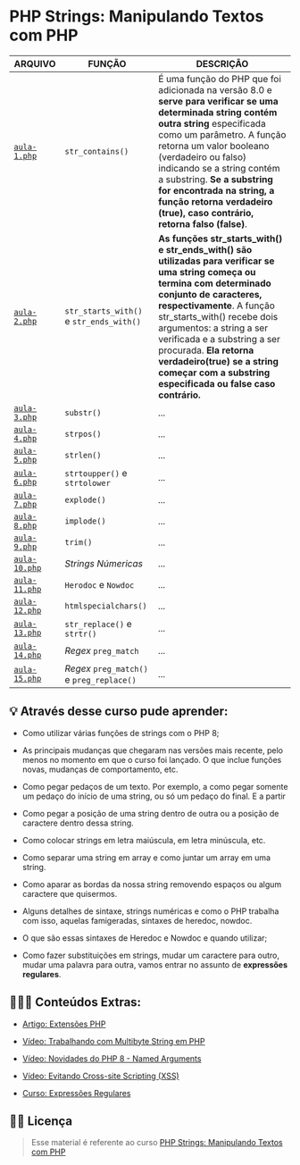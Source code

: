 # PHP Strings: Manipulando Textos com PHP

| **ARQUIVO**         | **FUNÇÃO**                                      |  **DESCRIÇÃO**               |
| ------------------- | ----------------------------------------------- | ---------------------------- |
| [``aula-1.php``](https://github.com/AdrianoBispo/formacao-php/blob/master/arrays-e-strings/php-strings/aula-1.php)  | ``str_contains()``                              | É uma função do PHP que foi adicionada na versão 8.0 e **serve para verificar se uma determinada string contém outra string** especificada como um parâmetro. A função retorna um valor booleano (verdadeiro ou falso) indicando se a string contém a substring. **Se a substring for encontrada na string, a função retorna verdadeiro (true), caso contrário, retorna falso (false)**.                       |
| [``aula-2.php``](https://github.com/AdrianoBispo/formacao-php/blob/master/arrays-e-strings/php-strings/aula-2.php)  | ``str_starts_with()`` e ``str_ends_with()``     | **As funções str_starts_with() e str_ends_with() são utilizadas para verificar se uma string começa ou termina com determinado conjunto de caracteres, respectivamente**. A função str_starts_with() recebe dois argumentos: a string a ser verificada e a substring a ser procurada. **Ela retorna verdadeiro(true) se a string começar com a substring especificada ou false caso contrário.**                       |
| [``aula-3.php``](https://github.com/AdrianoBispo/formacao-php/blob/master/arrays-e-strings/php-strings/aula-3.php)  | ``substr()``                                    | _..._                        |
| [``aula-4.php``](https://github.com/AdrianoBispo/formacao-php/blob/master/arrays-e-strings/php-strings/aula-4.php)  | ``strpos()``                                    | _..._                        |
| [``aula-5.php``](https://github.com/AdrianoBispo/formacao-php/blob/master/arrays-e-strings/php-strings/aula-5.php)  | ``strlen()``                                    | _..._                        |
| [``aula-6.php``](https://github.com/AdrianoBispo/formacao-php/blob/master/arrays-e-strings/php-strings/aula-6.php)  | ``strtoupper()`` e ``strtolower``               | _..._                        |
| [``aula-7.php``](https://github.com/AdrianoBispo/formacao-php/blob/master/arrays-e-strings/php-strings/aula-7.php)  | ``explode()``                                   | _..._                        |
| [``aula-8.php``](https://github.com/AdrianoBispo/formacao-php/blob/master/arrays-e-strings/php-strings/aula-8.php)  | ``implode()``                                   | _..._                        |
| [``aula-9.php``](https://github.com/AdrianoBispo/formacao-php/blob/master/arrays-e-strings/php-strings/aula-9.php) | ``trim()``                                      | _..._                        |
| [``aula-10.php``](https://github.com/AdrianoBispo/formacao-php/blob/master/arrays-e-strings/php-strings/aula-10.php) | _Strings Númericas_                             | _..._                        |
| [``aula-11.php``](https://github.com/AdrianoBispo/formacao-php/blob/master/arrays-e-strings/php-strings/aula-11.php) | ``Herodoc`` e ``Nowdoc``                        | _..._                        |
| [``aula-12.php``](https://github.com/AdrianoBispo/formacao-php/blob/master/arrays-e-strings/php-strings/aula-12.php) | ``htmlspecialchars()``                          | _..._                        |
| [``aula-13.php``](https://github.com/AdrianoBispo/formacao-php/blob/master/arrays-e-strings/php-strings/aula-13.php) | ``str_replace()`` e ``strtr()``                 | _..._                        |
| [``aula-14.php``](https://github.com/AdrianoBispo/formacao-php/blob/master/arrays-e-strings/php-strings/aula-14.php) | _Regex_ ``preg_match``                          | _..._                        |
| [``aula-15.php``](https://github.com/AdrianoBispo/formacao-php/blob/master/arrays-e-strings/php-strings/aula-15.php) | _Regex_ ``preg_match()`` e ``preg_replace()``   | _..._                        |


## 💡 Através desse curso pude aprender:

- Como utilizar várias funções de strings com o PHP 8;

- As principais mudanças que chegaram nas versões mais recente, pelo menos no momento em que o curso foi lançado. O que inclue funções novas, mudanças de comportamento, etc.

- Como pegar pedaços de um texto. Por exemplo, a como pegar somente um pedaço do início de uma string, ou só um pedaço do final. E a partir 

- Como pegar a posição de uma string dentro de outra ou a posição de caractere dentro dessa string.

- Como colocar strings em letra maiúscula, em letra minúscula, etc. 

- Como separar uma string em array e como juntar um array em uma string.

- Como aparar as bordas da nossa string removendo espaços ou algum caractere que quisermos.

- Alguns detalhes de sintaxe, strings numéricas e como o PHP trabalha com isso, aquelas famigeradas, sintaxes de heredoc, nowdoc.

- O que são essas sintaxes de Heredoc e Nowdoc e quando utilizar;

- Como fazer substituições em strings, mudar um caractere para outro, mudar uma palavra para outra, vamos entrar no assunto de **expressões regulares**.

## 👨🏾‍🏫 Conteúdos Extras:

- [Artigo: Extensões PHP](https://dias.dev/2022-02-13-extensoes-php/)

- [Vídeo: Trabalhando com Multibyte String em PHP](https://cursos.alura.com.br/extra/alura-mais/trabalhando-com-multibyte-string-em-php-c64)

- [Vídeo: Novidades do PHP 8 - Named Arguments](https://youtu.be/epla4NyobjU)

- [Vídeo: Evitando Cross-site Scripting (XSS)](https://youtu.be/lntsVxPZibw)

- [Curso: Expressões Regulares](https://cursos.alura.com.br/course/expressoes-regulares)

## ✍🏽 Licença

> Esse material é referente ao curso <a href="https://www.alura.com.br/curso-online-php-strings-manipulando-textos-php">PHP Strings: Manipulando Textos com PHP</a>

